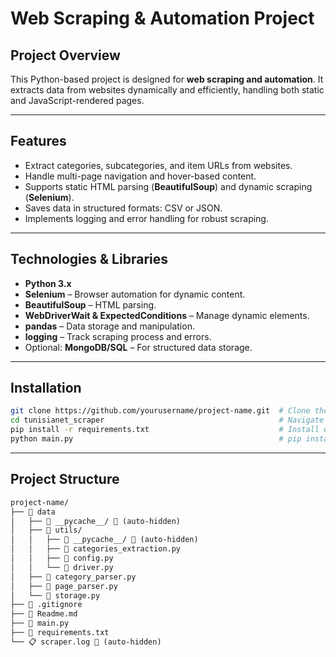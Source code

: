 # Web Scraping & Automation Project

## Project Overview
This Python-based project is designed for **web scraping and automation**. It extracts data from websites dynamically and efficiently, handling both static and JavaScript-rendered pages.

---

## Features
- Extract categories, subcategories, and item URLs from websites.
- Handle multi-page navigation and hover-based content.
- Supports static HTML parsing (**BeautifulSoup**) and dynamic scraping (**Selenium**).
- Saves data in structured formats: CSV or JSON.
- Implements logging and error handling for robust scraping.

---

## Technologies & Libraries
- **Python 3.x**
- **Selenium** – Browser automation for dynamic content.
- **BeautifulSoup** – HTML parsing.
- **WebDriverWait & ExpectedConditions** – Manage dynamic elements.
- **pandas** – Data storage and manipulation.
- **logging** – Track scraping process and errors.
- Optional: **MongoDB/SQL** – For structured data storage.

---

## Installation

```bash
git clone https://github.com/yourusername/project-name.git  # Clone the repository
cd tunisianet_scraper                                       # Navigate to the project folder
pip install -r requirements.txt                             # Install dependencies
python main.py                                              # pip install -r requirements.txt
```

---

## Project Structure

```markdown
project-name/
├── 📁 data
│   ├── 📁 __pycache__/ 🚫 (auto-hidden)
│   ├── 📁 utils/
│   │   ├── 📁 __pycache__/ 🚫 (auto-hidden)
│   │   ├── 🐍 categories_extraction.py
│   │   ├── 🐍 config.py
│   │   └── 🐍 driver.py
│   ├── 🐍 category_parser.py
│   ├── 🐍 page_parser.py
│   └── 🐍 storage.py
├── 🚫 .gitignore
├── 📖 Readme.md
├── 🐍 main.py
├── 📄 requirements.txt
└── 📋 scraper.log 🚫 (auto-hidden)
```